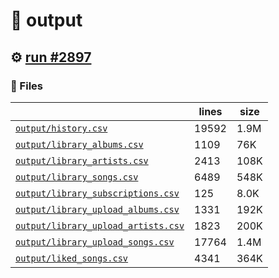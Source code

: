 # 📝  output 

## ⚙️ [run #2897](https://github.com/jwenerd/ytm-dl/actions/runs/12194208517)

### 📁 Files

|                                                                         |lines|size|
|-------------------------------------------------------------------------|-----|----|
|[`output/history.csv` ](output/history.csv)                              |19592|1.9M|
|[`output/library_albums.csv` ](output/library_albums.csv)                |1109 |76K |
|[`output/library_artists.csv` ](output/library_artists.csv)              |2413 |108K|
|[`output/library_songs.csv` ](output/library_songs.csv)                  |6489 |548K|
|[`output/library_subscriptions.csv` ](output/library_subscriptions.csv)  |125  |8.0K|
|[`output/library_upload_albums.csv` ](output/library_upload_albums.csv)  |1331 |192K|
|[`output/library_upload_artists.csv` ](output/library_upload_artists.csv)|1823 |200K|
|[`output/library_upload_songs.csv` ](output/library_upload_songs.csv)    |17764|1.4M|
|[`output/liked_songs.csv` ](output/liked_songs.csv)                      |4341 |364K|